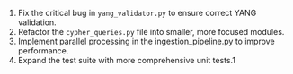 
   1. Fix the critical bug in `yang_validator.py` to ensure correct YANG validation.
   2. Refactor the `cypher_queries.py` file into smaller, more focused modules.
   3. Implement parallel processing in the ingestion_pipeline.py to improve performance.
   4. Expand the test suite with more comprehensive unit tests.1